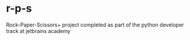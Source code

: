 # r-p-s
Rock-Paper-Scissors+ project completed as part of the python developer track at jetbrains academy 

